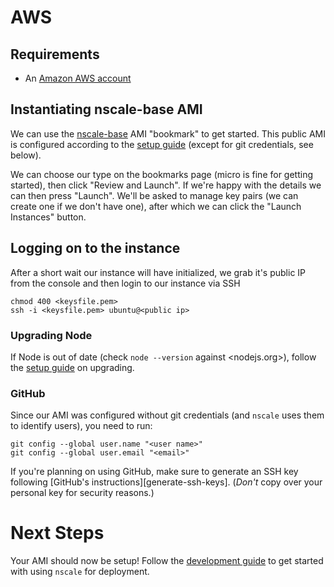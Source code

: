 # AWS

## Requirements

* An [Amazon AWS account][AWS-signup]

## Instantiating nscale-base AMI

We can use the <a href="https://console.aws.amazon.com/ec2/v2/home?region=eu-west-1#LaunchInstanceWizard:ami=ami-a405ded3" target="_blank">nscale-base</a> 
AMI "bookmark" to get started. This public AMI is configured according to the
[setup guide][setup-guide] (except for git credentials, see below).

We can choose our type on the bookmarks page (micro is fine for getting started),
then click "Review and Launch". If we're happy with the details we can then press
"Launch". We'll be asked to manage key pairs (we can create one if we don't have one),
after which we can click the "Launch Instances" button.

## Logging on to the instance

After a short wait our instance will have initialized, we grab it's public IP from 
the console and then login to our instance via SSH

```
chmod 400 <keysfile.pem>
ssh -i <keysfile.pem> ubuntu@<public ip>
```

### Upgrading Node

If Node is out of date (check `node --version` against <nodejs.org>),
follow the [setup guide][setup-guide] on upgrading.

### GitHub

Since our AMI was configured without git credentials (and `nscale` uses them
to identify users), you need to run:

```
git config --global user.name "<user name>"
git config --global user.email "<email>"
```

If you're planning on using GitHub, make sure to generate an SSH key following
[GitHub's instructions][generate-ssh-keys]. (*Don't* copy over your personal key
for security reasons.)

# Next Steps

Your AMI should now be setup! Follow the [development guide][development-guide]
to get started with using `nscale` for deployment.

[AWS-signup]: https://portal.aws.amazon.com/gp/aws/developer/registration/index.html?nc1=h_ct
[setup-guide]: setup-guide.md
[development-guide]: development-guide.md
